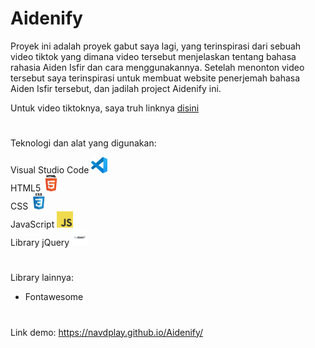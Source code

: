 # Aidenify

Proyek ini adalah proyek gabut saya lagi, yang terinspirasi dari sebuah video tiktok yang dimana video tersebut menjelaskan tentang bahasa rahasia Aiden Isfir dan cara menggunakannya. Setelah menonton video tersebut saya terinspirasi untuk membuat website penerjemah bahasa Aiden Isfir tersebut, dan jadilah project Aidenify ini.

Untuk video tiktoknya, saya truh linknya <a href="https://vt.tiktok.com/ZSeHCbSk5/">disini</a>
#
 
Teknologi dan alat yang digunakan: 
 
Visual Studio Code 
<img alt="Visual Studio Code" width="26px" src="https://raw.githubusercontent.com/github/explore/80688e429a7d4ef2fca1e82350fe8e3517d3494d/topics/visual-studio-code/visual-studio-code.png" />
<br>
HTML5
<img alt="HTML5" width="26px" src="https://raw.githubusercontent.com/github/explore/80688e429a7d4ef2fca1e82350fe8e3517d3494d/topics/html/html.png" />
<br>
CSS
<img alt="CSS3" width="26px" src="https://raw.githubusercontent.com/github/explore/80688e429a7d4ef2fca1e82350fe8e3517d3494d/topics/css/css.png" />
<br>
JavaScript
<img alt="JavaScript" width="26px" src="https://raw.githubusercontent.com/github/explore/80688e429a7d4ef2fca1e82350fe8e3517d3494d/topics/javascript/javascript.png" />
<br>
Library jQuery
<img alt="jQuery" width="26px" src="https://raw.githubusercontent.com/github/explore/80688e429a7d4ef2fca1e82350fe8e3517d3494d/topics/jquery/jquery.png" />

#

Library lainnya:
- Fontawesome

#

Link demo: https://navdplay.github.io/Aidenify/
